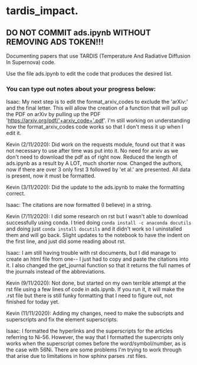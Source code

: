 # tardis_impact.

## DO NOT COMMIT ads.ipynb WITHOUT REMOVING ADS TOKEN!!!

Documenting papers that use TARDIS (Temperature And Radiative Diffusion In Supernova) code.

Use the file ads.ipynb to edit the code that produces the desired list.

### You can type out notes about your progress below:

Isaac: My next step is to edit the format_arxiv_codes to exclude the 'arXiv:' and the final letter. This will allow the creation of a function that will pull up the PDF on arXiv by pulling up the PDF 'https://arxiv.org/pdf/'+arxiv_code+'.pdf'. I'm still working on understanding how the format_arxiv_codes code works so that I don't mess it up when I edit it.

Kevin (2/11/2020): Did work on the requests module, found out that it was not necessary to use after time was put into it. No need for arxiv as we don't need to download the pdf as of right now. Reduced the length of ads.ipynb as a result by A LOT, much shorter now. Changed the authors, now if there are over 3 only first 3 followed by 'et al.' are presented. All data is present, now it must be formatted.

Kevin (3/11/2020): Did the update to the ads.ipynb to make the formatting correct. 

Isaac: The citations are now formatted (I believe) in a string.

Kevin (7/11/2020): I did some research on rst but I wasn't able to download successfully using conda. I tried doing `conda install -c anaconda docutils` and doing just `conda install docutils` and it didn't work so I uninstalled them and will go back. Slight updates to the notebook to have the indent on the first line, and just did some reading about rst. 

Isaac: I am still having trouble with rst documents, but I did manage to create an html file from one-- I just had to copy and paste the citations into it. I also changed the get_journal function so that it returns the full names of the journals instead of the abbreviations.

Kevin (9/11/2020): Not done, but started on my own terrible attempt at the rst file using a few lines of code in ads.ipynb. If you run it, it will make the .rst file but there is still funky formatting that I need to figure out, not finished for today yet.

Kevin (11/11/2020): Adding my changes, need to make the subscripts and superscripts and fix the element superscripts. 

Isaac: I formatted the hyperlinks and the superscripts for the articles referring to Ni-56. However, the way that I formatted the supercripts only works when the superscript comes before the word/symbol/number, as is the case with 56Ni. There are some problems I'm trying to work through that arise due to limitations in how sphinx parses .rst files.